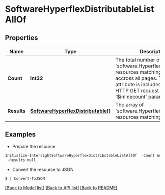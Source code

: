# SoftwareHyperflexDistributableListAllOf
## Properties

Name | Type | Description | Notes
------------ | ------------- | ------------- | -------------
**Count** | **Int32** | The total number of &#39;software.HyperflexDistributable&#39; resources matching the request, accross all pages. The &#39;Count&#39; attribute is included when the HTTP GET request includes the &#39;$inlinecount&#39; parameter. | [optional] 
**Results** | [**SoftwareHyperflexDistributable[]**](SoftwareHyperflexDistributable.md) | The array of &#39;software.HyperflexDistributable&#39; resources matching the request. | [optional] 

## Examples

- Prepare the resource
```powershell
Initialize-IntersightSoftwareHyperflexDistributableListAllOf  -Count null `
 -Results null
```

- Convert the resource to JSON
```powershell
$ | Convert-ToJSON
```

[[Back to Model list]](../README.md#documentation-for-models) [[Back to API list]](../README.md#documentation-for-api-endpoints) [[Back to README]](../README.md)

